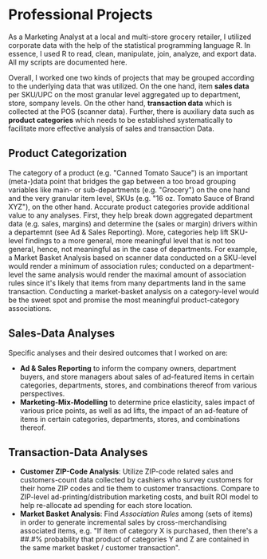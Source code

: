 # Professional Projects
As a Marketing Analyst at a local and multi-store grocery retailer, I utilized corporate data with the help of the statistical programming language R. In essence, I used R to read, clean, manipulate, join, analyze, and export data. All my scripts are documented here.

Overall, I worked one two kinds of projects that may be grouped according to the underlying data that was utilized. On the one hand,
item __sales data__ per SKU/UPC on the most granular level aggregated up to department, store, sompany levels. On the other hand, __transaction data__ which is collected at the POS (scanner data). Further, there is auxiliary data such as __product categories__ which needs to be established systematically to facilitate more effective analysis of sales and transaction Data.

## Product Categorization

The category of a product (e.g. "Canned Tomato Sauce") is an important (meta-)data point that bridges the gap between a too broad grouping variables like main- or sub-departments (e.g. "Grocery") on the one hand and the very granular item level, SKUs (e.g. "16 oz. Tomato Sauce of Brand XYZ"), on the other hand.
Accurate product categories provide additional value to any analyses. First, they help break down aggregated department data (e.g. sales, margins) and determine the (sales or margin) drivers within a departemnt (see Ad & Sales Reporting). More, categories help lift SKU-level findings to a more general, more meaningful level that is not too general, hence, not meaningful as in the case of departments. For example, a Market Basket Analysis based on scanner data conducted on a SKU-level would render a minimum of association rules; conducted on a department-level the same analysis would render the maximal amount of association rules since it's likely that items from many departments land in the same transaction. Conducting a market-basket analysis on a category-level would be the sweet spot and promise the most meaningful product-category associations.

## Sales-Data Analyses

Specific analyses and their desired outcomes that I worked on are:

* __Ad & Sales Reporting__ to inform the company owners, department buyers, and store managers about sales of ad-featured items in certain categories, departments, stores, and combinations thereof from various perspectives.
* __Marketing-Mix-Modelling__ to determine price elasticity, sales impact of various price points, as well as ad lifts, the impact of an ad-feature of items in certain categories, departments, stores, and combinations thereof.

## Transaction-Data Analyses

* __Customer ZIP-Code Analysis__: Utilize ZIP-code related sales and customers-count data collected by cashiers who survey customers for their home ZIP codes and tie them to customer transactions. Compare to ZIP-level ad-printing/distribution marketing costs, and built ROI model to help re-allocate ad spending for each store location.
* __Market Basket Analysis__: Find _Association Rules_ among (sets of items) in order to generate incremental sales by cross-merchandising associated items, e.g. "If item of category X is purchased, then there's a ##.#% probability that product of categories Y and Z are contained in the same market basket / customer transaction".
